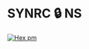 # SYNRC 🔒 NS

[![Hex pm](http://img.shields.io/hexpm/v/ns.svg?style=flat)](https://hex.pm/packages/ns)



